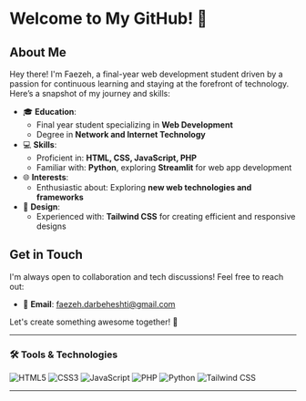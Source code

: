 # Welcome to My GitHub! 👋

## About Me

Hey there! I'm Faezeh, a final-year web development student driven by a passion for continuous learning and staying at the forefront of technology. Here’s a snapshot of my journey and skills:

- 🎓 **Education**: 
  - Final year student specializing in **Web Development**
  - Degree in **Network and Internet Technology**
- 💻 **Skills**: 
  - Proficient in: **HTML, CSS, JavaScript, PHP**
  - Familiar with: **Python**, exploring **Streamlit** for web app development
- 🌐 **Interests**: 
  - Enthusiastic about: Exploring **new web technologies and frameworks**
- 🎨 **Design**: 
  - Experienced with: **Tailwind CSS** for creating efficient and responsive designs

## Get in Touch

I'm always open to collaboration and tech discussions! Feel free to reach out:

- 📧 **Email**: [faezeh.darbeheshti@gmail.com](mailto:faezeh.darbeheshti@gmail.com)

Let's create something awesome together! 🚀

---

### 🛠️ Tools & Technologies

![HTML5](https://img.shields.io/badge/-HTML5-E34F26?style=flat-square&logo=html5&logoColor=white)
![CSS3](https://img.shields.io/badge/-CSS3-1572B6?style=flat-square&logo=css3)
![JavaScript](https://img.shields.io/badge/-JavaScript-F7DF1E?style=flat-square&logo=javascript&logoColor=black)
![PHP](https://img.shields.io/badge/-PHP-777BB4?style=flat-square&logo=php&logoColor=white)
![Python](https://img.shields.io/badge/-Python-3776AB?style=flat-square&logo=python&logoColor=white)
![Tailwind CSS](https://img.shields.io/badge/-Tailwind%20CSS-38B2AC?style=flat-square&logo=tailwind-css&logoColor=white)

---

